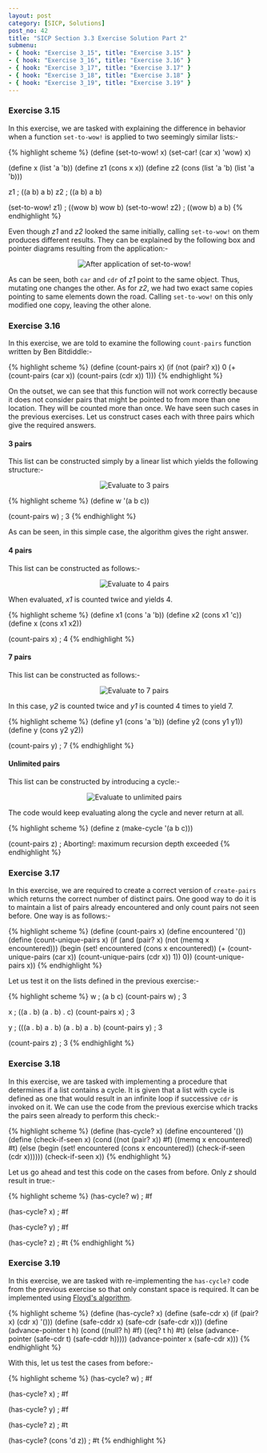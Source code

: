 ```yaml
---
layout: post
category: [SICP, Solutions]
post_no: 42
title: "SICP Section 3.3 Exercise Solution Part 2"
submenu:
- { hook: "Exercise 3_15", title: "Exercise 3.15" }
- { hook: "Exercise 3_16", title: "Exercise 3.16" }
- { hook: "Exercise 3_17", title: "Exercise 3.17" }
- { hook: "Exercise 3_18", title: "Exercise 3.18" }
- { hook: "Exercise 3_19", title: "Exercise 3.19" }
---
```


### Exercise 3.15<a name="Exercise3_15">&nbsp;</a>

In this exercise, we are tasked with explaining the difference in behavior when a function `set-to-wow!` is applied to two seemingly similar lists:-

{% highlight scheme %}
(define (set-to-wow! x)
  (set-car! (car x) 'wow)
  x)

(define x (list 'a 'b))
(define z1 (cons x x))
(define z2 
  (cons (list 'a 'b) (list 'a 'b)))

z1
; ((a b) a b)
z2
; ((a b) a b)

(set-to-wow! z1)
; ((wow b) wow b)
(set-to-wow! z2)
; ((wow b) a b)
{% endhighlight %}

<!--excerpt-->

Even though *z1* and *z2* looked the same initially, calling `set-to-wow!` on them produces different results. They can be explained by the following box and pointer diagrams resulting from the application:-

<center>
<img src="/images/Ex3_15.svg" alt="After application of set-to-wow!"/>
</center>

As can be seen, both `car` and `cdr` of *z1* point to the same object. Thus, mutating one changes the other. As for *z2*, we had two exact same copies pointing to same elements down the road. Calling `set-to-wow!` on this only modified one copy, leaving the other alone.

### Exercise 3.16<a name="Exercise3_16">&nbsp;</a>

In this exercise, we are told to examine the following `count-pairs` function written by Ben Bitdiddle:-

{% highlight scheme %}
(define (count-pairs x)
  (if (not (pair? x))
      0
      (+ (count-pairs (car x))
	 (count-pairs (cdr x))
	 1)))
{% endhighlight %}
	 
On the outset, we can see that this function will not work correctly because it does not consider pairs that might be pointed to from more than one location. They will be counted more than once. We have seen such cases in the previous exercises. Let us construct cases each with three pairs which give the required answers.

#### 3 pairs

This list can be constructed simply by a linear list which yields the following structure:-

<center>
<img src="/images/Ex3_16_3Pairs.svg" alt="Evaluate to 3 pairs"/>
</center>

{% highlight scheme %}
(define w '(a b c))

(count-pairs w)
; 3
{% endhighlight %}

As can be seen, in this simple case, the algorithm gives the right answer.

#### 4 pairs

This list can be constructed as follows:-

<center>
<img src="/images/Ex3_16_4Pairs.svg" alt="Evaluate to 4 pairs"/>
</center>

When evaluated, *x1* is counted twice and yields 4.

{% highlight scheme %}
(define x1 (cons 'a 'b))
(define x2 (cons x1 'c))
(define x (cons x1 x2))

(count-pairs x)
; 4
{% endhighlight %}

#### 7 pairs

This list can be constructed as follows:-

<center>
<img src="/images/Ex3_16_7Pairs.svg" alt="Evaluate to 7 pairs"/>
</center>

In this case, *y2* is counted twice and *y1* is counted 4 times to yield 7.

{% highlight scheme %}
(define y1 (cons 'a 'b))
(define y2 (cons y1 y1))
(define y (cons y2 y2))

(count-pairs y)
; 7 
{% endhighlight %}

#### Unlimited pairs

This list can be constructed by introducing a cycle:-

<center>
<img src="/images/Ex3_13_Pointer.svg" alt="Evaluate to unlimited pairs"/>
</center>

The code would keep evaluating along the cycle and never return at all.

{% highlight scheme %}
(define z (make-cycle '(a b c)))

(count-pairs z)
; Aborting!: maximum recursion depth exceeded
{% endhighlight %}



### Exercise 3.17<a name="Exercise3_17">&nbsp;</a>
	
In this exercise, we are required to create a correct version of `create-pairs` which returns the correct number of distinct pairs. One good way to do it is to maintain a list of pairs already encountered and only count pairs not seen before. One way is as follows:-

{% highlight scheme %}
(define (count-pairs x)
  (define encountered '())
  (define (count-unique-pairs x)
    (if (and (pair? x)
	     (not (memq x encountered)))
	(begin (set! encountered (cons x encountered))
	       (+ (count-unique-pairs (car x))
		  (count-unique-pairs (cdr x))
		  1))
	0))
  (count-unique-pairs x))
{% endhighlight %}

Let us test it on the lists defined in the previous exercise:-

{% highlight scheme %}
w
; (a b c)
(count-pairs w)
; 3

x
; ((a . b) (a . b) . c)
(count-pairs x)
; 3

y
; (((a . b) a . b) (a . b) a . b)
(count-pairs y)
; 3

(count-pairs z)
; 3
{% endhighlight %}

### Exercise 3.18<a name="Exercise3_18">&nbsp;</a>

In this exercise, we are tasked with implementing a procedure that determines if a list contains a cycle. It is given that a list with cycle is defined as one that would result in an infinite loop if successive `cdr` is invoked on it. We can use the code from the previous exercise which tracks the pairs seen already to perform this check:-

{% highlight scheme %}
(define (has-cycle? x)
  (define encountered '())
  (define (check-if-seen x)
    (cond ((not (pair? x)) #f)
	      ((memq x encountered) #t)
	      (else (begin (set! encountered (cons x encountered))
		               (check-if-seen (cdr x))))))
  (check-if-seen x))
{% endhighlight %}

Let us go ahead and test this code on the cases from before. Only *z* should result in true:-

{% highlight scheme %}
(has-cycle? w)
; #f

(has-cycle? x)
; #f

(has-cycle? y)
; #f

(has-cycle? z)
; #t
{% endhighlight %}

### Exercise 3.19<a name="Exercise3_19">&nbsp;</a>

In this exercise, we are tasked with re-implementing the `has-cycle?` code from the previous exercise so that only constant space is required. It can be implemented using [Floyd's algorithm](https://en.wikipedia.org/wiki/Cycle_detection#Tortoise_and_hare). 

{% highlight scheme %}
(define (has-cycle? x)
  (define (safe-cdr x)
    (if (pair? x)
	(cdr x)
	'()))
  (define (safe-cddr x)
    (safe-cdr (safe-cdr x)))
  (define (advance-pointer t h)
    (cond ((null? h) #f)
	  ((eq? t h) #t)
	  (else (advance-pointer
		 (safe-cdr t)
		 (safe-cddr h)))))
  (advance-pointer x (safe-cdr x)))
{% endhighlight %}

With this, let us test the cases from before:-

{% highlight scheme %}
(has-cycle? w)
; #f

(has-cycle? x)
; #f

(has-cycle? y)
; #f

(has-cycle? z)
; #t

(has-cycle? (cons 'd z))
; #t
{% endhighlight %}
